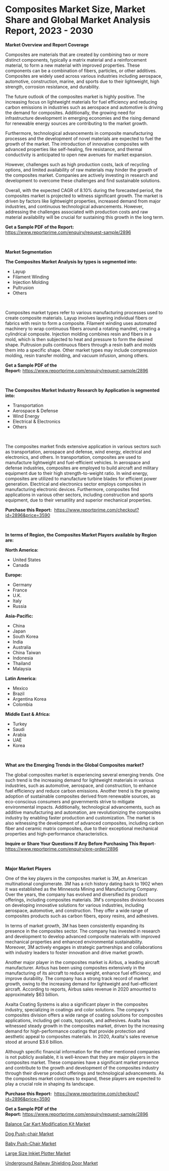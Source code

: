 <p><h1>Composites Market Size, Market Share and Global Market Analysis Report, 2023 - 2030</h1></p><p><strong>Market Overview and Report Coverage</strong></p>
<p><p>Composites are materials that are created by combining two or more distinct components, typically a matrix material and a reinforcement material, to form a new material with improved properties. These components can be a combination of fibers, particles, or other additives. Composites are widely used across various industries including aerospace, automotive, construction, marine, and sports due to their lightweight, high strength, corrosion resistance, and durability.</p><p>The future outlook of the composites market is highly positive. The increasing focus on lightweight materials for fuel efficiency and reducing carbon emissions in industries such as aerospace and automotive is driving the demand for composites. Additionally, the growing need for infrastructure development in emerging economies and the rising demand for renewable energy sources are contributing to the market growth.</p><p>Furthermore, technological advancements in composite manufacturing processes and the development of novel materials are expected to fuel the growth of the market. The introduction of innovative composites with advanced properties like self-healing, fire resistance, and thermal conductivity is anticipated to open new avenues for market expansion.</p><p>However, challenges such as high production costs, lack of recycling options, and limited availability of raw materials may hinder the growth of the composites market. Companies are actively investing in research and development to overcome these challenges and find sustainable solutions.</p><p>Overall, with the expected CAGR of 8.10% during the forecasted period, the composites market is projected to witness significant growth. The market is driven by factors like lightweight properties, increased demand from major industries, and continuous technological advancements. However, addressing the challenges associated with production costs and raw material availability will be crucial for sustaining this growth in the long term.</p></p>
<p><strong>Get a Sample PDF of the Report:</strong> <a href="https://www.reportprime.com/enquiry/request-sample/2896">https://www.reportprime.com/enquiry/request-sample/2896</a></p>
<p>&nbsp;</p>
<p><strong>Market Segmentation</strong></p>
<p><strong>The Composites Market Analysis by types is segmented into:</strong></p>
<p><ul><li>Layup</li><li>Filament Winding</li><li>Injection Molding</li><li>Pultrusion</li><li>Others</li></ul></p>
<p>&nbsp;</p>
<p><p>Composites market types refer to various manufacturing processes used to create composite materials. Layup involves layering individual fibers or fabrics with resin to form a composite. Filament winding uses automated machinery to wrap continuous fibers around a rotating mandrel, creating a cylindrical composite. Injection molding combines resin and fibers in a mold, which is then subjected to heat and pressure to form the desired shape. Pultrusion pulls continuous fibers through a resin bath and molds them into a specific shape. Other market types may include compression molding, resin transfer molding, and vacuum infusion, among others.</p></p>
<p><strong>Get a Sample PDF of the Report:</strong>&nbsp;<a href="https://www.reportprime.com/enquiry/request-sample/2896">https://www.reportprime.com/enquiry/request-sample/2896</a></p>
<p>&nbsp;</p>
<p><strong>The Composites Market Industry Research by Application is segmented into:</strong></p>
<p><ul><li>Transportation</li><li>Aerospace & Defense</li><li>Wind Energy</li><li>Electrical & Electronics</li><li>Others</li></ul></p>
<p>&nbsp;</p>
<p><p>The composites market finds extensive application in various sectors such as transportation, aerospace and defense, wind energy, electrical and electronics, and others. In transportation, composites are used to manufacture lightweight and fuel-efficient vehicles. In aerospace and defense industries, composites are employed to build aircraft and military equipment due to their high strength-to-weight ratio. In wind energy, composites are utilized to manufacture turbine blades for efficient power generation. Electrical and electronics sector employs composites in manufacturing electronic devices. Furthermore, composites find applications in various other sectors, including construction and sports equipment, due to their versatility and superior mechanical properties.</p></p>
<p><strong>Purchase this Report:</strong>&nbsp; <a href="https://www.reportprime.com/checkout?id=2896&price=3590">https://www.reportprime.com/checkout?id=2896&price=3590</a></p>
<p>&nbsp;</p>
<p><strong>In terms of Region, the Composites Market Players available by Region are:</strong></p>
<p>
    <p> <strong> North America: </strong>
        <ul>
            <li>United States</li>
            <li>Canada</li>
        </ul>
        </p> 
    <p> <strong> Europe: </strong>
        <ul>
            <li>Germany</li>
            <li>France</li>
            <li>U.K.</li>
            <li>Italy</li>
            <li>Russia</li>
        </ul>
        </p> 
    <p> <strong> Asia-Pacific: </strong>
        <ul>
            <li>China</li>
            <li>Japan</li>
            <li>South Korea</li>
            <li>India</li>
            <li>Australia</li>
            <li>China Taiwan</li>
            <li>Indonesia</li>
            <li>Thailand</li>
            <li>Malaysia</li>
        </ul>
        </p> 
    <p> <strong> Latin America: </strong>
        <ul>
            <li>Mexico</li>
            <li>Brazil</li>
            <li>Argentina Korea</li>
            <li>Colombia</li>
        </ul>
        </p> 
    <p> <strong> Middle East & Africa: </strong>
        <ul>
            <li>Turkey</li>
            <li>Saudi</li>
            <li>Arabia</li>
            <li>UAE</li>
            <li>Korea</li>
        </ul>
    </p>
    </p>
<p>&nbsp;</p>
<p><strong>What are the Emerging Trends in the Global Composites market?</strong></p>
<p><p>The global composites market is experiencing several emerging trends. One such trend is the increasing demand for lightweight materials in various industries, such as automotive, aerospace, and construction, to enhance fuel efficiency and reduce carbon emissions. Another trend is the growing adoption of sustainable composites derived from renewable sources, as eco-conscious consumers and governments strive to mitigate environmental impacts. Additionally, technological advancements, such as additive manufacturing and automation, are revolutionizing the composites industry by enabling faster production and customization. The market is also witnessing the development of advanced composites, including carbon fiber and ceramic matrix composites, due to their exceptional mechanical properties and high-performance characteristics.</p></p>
<p><strong>Inquire or Share Your Questions If Any Before Purchasing This Report</strong>- <a href="https://www.reportprime.com/enquiry/pre-order/2896">https://www.reportprime.com/enquiry/pre-order/2896</a></p>
<p>&nbsp;</p>
<p><strong>Major Market Players</strong></p>
<p><p>One of the key players in the composites market is 3M, an American multinational conglomerate. 3M has a rich history dating back to 1902 when it was established as the Minnesota Mining and Manufacturing Company. Over the years, the company has evolved and diversified its product offerings, including composites materials. 3M's composites division focuses on developing innovative solutions for various industries, including aerospace, automotive, and construction. They offer a wide range of composites products such as carbon fibers, epoxy resins, and adhesives.</p><p>In terms of market growth, 3M has been consistently expanding its presence in the composites sector. The company has invested in research and development to develop advanced composite materials with improved mechanical properties and enhanced environmental sustainability. Moreover, 3M actively engages in strategic partnerships and collaborations with industry leaders to foster innovation and drive market growth.</p><p>Another major player in the composites market is Airbus, a leading aircraft manufacturer. Airbus has been using composites extensively in the manufacturing of its aircraft to reduce weight, enhance fuel efficiency, and improve durability. The company has a strong track record of market growth, owing to the increasing demand for lightweight and fuel-efficient aircraft. According to reports, Airbus sales revenue in 2020 amounted to approximately $63 billion.</p><p>Axalta Coating Systems is also a significant player in the composites industry, specializing in coatings and color solutions. The company's composites division offers a wide range of coating solutions for composites applications, including gel coats, topcoats, and adhesives. Axalta has witnessed steady growth in the composites market, driven by the increasing demand for high-performance coatings that provide protection and aesthetic appeal to composites materials. In 2020, Axalta's sales revenue stood at around $3.6 billion.</p><p>Although specific financial information for the other mentioned companies is not publicly available, it is well-known that they are major players in the composites market. These companies have a significant market presence and contribute to the growth and development of the composites industry through their diverse product offerings and technological advancements. As the composites market continues to expand, these players are expected to play a crucial role in shaping its landscape.</p></p>
<p><strong>Purchase this Report:</strong>&nbsp;&nbsp;<a href="https://www.reportprime.com/checkout?id=2896&price=3590">https://www.reportprime.com/checkout?id=2896&price=3590</a></p>
<p></p>
<p><strong>Get a Sample PDF of the Report:</strong>&nbsp;<a href="https://www.reportprime.com/enquiry/request-sample/2896">https://www.reportprime.com/enquiry/request-sample/2896</a></p>
<p><p><a href="https://medium.com/@sk99912151/balance-car-kart-modification-kit-market-competitive-analysis-market-trends-and-forecast-to-2030-265a5ac9dc88">Balance Car Kart Modification Kit Market</a></p><p><a href="https://medium.com/@sanju991215/dog-push-chair-market-analysis-and-sze-forecasted-for-period-from-2023-to-2030-c5ef4c40b235">Dog Push-chair Market</a></p><p><a href="https://medium.com/@ssantosh15121999/baby-push-chair-market-size-reveals-the-best-marketing-channels-in-global-industry-065543dc48d8">Baby Push-Chair Market</a></p><p><a href="https://medium.com/@twilabailey2000/large-size-inkjet-plotter-market-analysis-and-sze-forecasted-for-period-from-2023-to-2030-bfd7ea1a7ec2">Large Size Inkjet Plotter Market</a></p><p><a href="https://medium.com/@chazmonahan2023/underground-railway-shielding-door-market-analysis-and-sze-forecasted-for-period-from-2023-to-2030-69680448011b">Underground Railway Shielding Door Market</a></p></p>